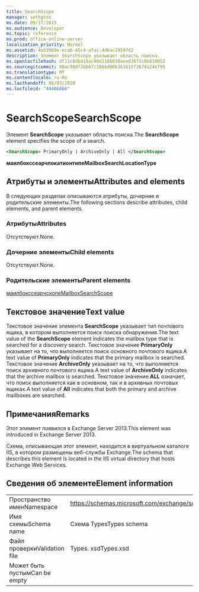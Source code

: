 ```yaml
---
title: SearchScope
manager: sethgros
ms.date: 09/17/2015
ms.audience: Developer
ms.topic: reference
ms.prod: office-online-server
localization_priority: Normal
ms.assetid: 4a53989e-eca6-45c4-afac-4d6ac19597d2
description: Элемент SearchScope указывает область поиска.
ms.openlocfilehash: df11c8db418ac90d1166030aeed3672c0b810052
ms.sourcegitcommit: 88ec988f2bb67c1866d06b361615f3674a24e795
ms.translationtype: MT
ms.contentlocale: ru-RU
ms.lasthandoff: 06/03/2020
ms.locfileid: "44466866"
---
```

# <a name="searchscope"></a><span data-ttu-id="ce668-103">SearchScope</span><span class="sxs-lookup"><span data-stu-id="ce668-103">SearchScope</span></span>

<span data-ttu-id="ce668-104">Элемент **SearchScope** указывает область поиска.</span><span class="sxs-lookup"><span data-stu-id="ce668-104">The **SearchScope** element specifies the scope of a search.</span></span> 
  
```XML
<SearchScope> PrimaryOnly | ArchiveOnly | All </SearchScope>
```

 <span data-ttu-id="ce668-105">**маилбокссеарчлокатионтипе**</span><span class="sxs-lookup"><span data-stu-id="ce668-105">**MailboxSearchLocationType**</span></span>
## <a name="attributes-and-elements"></a><span data-ttu-id="ce668-106">Атрибуты и элементы</span><span class="sxs-lookup"><span data-stu-id="ce668-106">Attributes and elements</span></span>

<span data-ttu-id="ce668-107">В следующих разделах описываются атрибуты, дочерние и родительские элементы.</span><span class="sxs-lookup"><span data-stu-id="ce668-107">The following sections describe attributes, child elements, and parent elements.</span></span>
  
### <a name="attributes"></a><span data-ttu-id="ce668-108">Атрибуты</span><span class="sxs-lookup"><span data-stu-id="ce668-108">Attributes</span></span>

<span data-ttu-id="ce668-109">Отсутствуют.</span><span class="sxs-lookup"><span data-stu-id="ce668-109">None.</span></span>
  
### <a name="child-elements"></a><span data-ttu-id="ce668-110">Дочерние элементы</span><span class="sxs-lookup"><span data-stu-id="ce668-110">Child elements</span></span>

<span data-ttu-id="ce668-111">Отсутствуют.</span><span class="sxs-lookup"><span data-stu-id="ce668-111">None.</span></span>
  
### <a name="parent-elements"></a><span data-ttu-id="ce668-112">Родительские элементы</span><span class="sxs-lookup"><span data-stu-id="ce668-112">Parent elements</span></span>

[<span data-ttu-id="ce668-113">маилбокссеарчскопе</span><span class="sxs-lookup"><span data-stu-id="ce668-113">MailboxSearchScope</span></span>](mailboxsearchscope.md)
  
## <a name="text-value"></a><span data-ttu-id="ce668-114">Текстовое значение</span><span class="sxs-lookup"><span data-stu-id="ce668-114">Text value</span></span>

<span data-ttu-id="ce668-115">Текстовое значение элемента **SearchScope** указывает тип почтового ящика, в котором выполняется поиск поиска обнаружения.</span><span class="sxs-lookup"><span data-stu-id="ce668-115">The text value of the **SearchScope** element indicates the mailbox type that is searched for a discovery search.</span></span> <span data-ttu-id="ce668-116">Текстовое значение **PrimaryOnly** указывает на то, что выполняется поиск основного почтового ящика.</span><span class="sxs-lookup"><span data-stu-id="ce668-116">A text value of **PrimaryOnly** indicates that the primary mailbox is searched.</span></span> <span data-ttu-id="ce668-117">Текстовое значение **ArchiveOnly** указывает на то, что выполняется поиск архивного почтового ящика.</span><span class="sxs-lookup"><span data-stu-id="ce668-117">A text value of **ArchiveOnly** indicates that the archive mailbox is searched.</span></span> <span data-ttu-id="ce668-118">Текстовое значение **ALL** означает, что поиск выполняется как в основном, так и в архивных почтовых ящиках.</span><span class="sxs-lookup"><span data-stu-id="ce668-118">A text value of **All** indicates that both the primary and archive mailboxes are searched.</span></span> 
  
## <a name="remarks"></a><span data-ttu-id="ce668-119">Примечания</span><span class="sxs-lookup"><span data-stu-id="ce668-119">Remarks</span></span>

<span data-ttu-id="ce668-120">Этот элемент появился в Exchange Server 2013.</span><span class="sxs-lookup"><span data-stu-id="ce668-120">This element was introduced in Exchange Server 2013.</span></span>
  
<span data-ttu-id="ce668-121">Схема, описывающая этот элемент, находится в виртуальном каталоге IIS, в котором размещены веб-службы Exchange.</span><span class="sxs-lookup"><span data-stu-id="ce668-121">The schema that describes this element is located in the IIS virtual directory that hosts Exchange Web Services.</span></span>
  
## <a name="element-information"></a><span data-ttu-id="ce668-122">Сведения об элементе</span><span class="sxs-lookup"><span data-stu-id="ce668-122">Element information</span></span>

|||
|:-----|:-----|
|<span data-ttu-id="ce668-123">Пространство имен</span><span class="sxs-lookup"><span data-stu-id="ce668-123">Namespace</span></span>  <br/> |https://schemas.microsoft.com/exchange/services/2006/types  <br/> |
|<span data-ttu-id="ce668-124">Имя схемы</span><span class="sxs-lookup"><span data-stu-id="ce668-124">Schema name</span></span>  <br/> |<span data-ttu-id="ce668-125">Схема Types</span><span class="sxs-lookup"><span data-stu-id="ce668-125">Types schema</span></span>  <br/> |
|<span data-ttu-id="ce668-126">Файл проверки</span><span class="sxs-lookup"><span data-stu-id="ce668-126">Validation file</span></span>  <br/> |<span data-ttu-id="ce668-127">Types. xsd</span><span class="sxs-lookup"><span data-stu-id="ce668-127">Types.xsd</span></span>  <br/> |
|<span data-ttu-id="ce668-128">Может быть пустым</span><span class="sxs-lookup"><span data-stu-id="ce668-128">Can be empty</span></span>  <br/> ||
   

